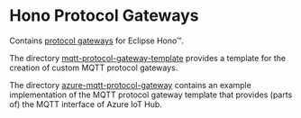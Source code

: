 # Hono Protocol Gateways

Contains [protocol gateways](https://www.eclipse.org/hono/docs/concepts/connecting-devices/#connecting-via-a-protocol-gateway) for Eclipse Hono&trade;.

The directory [mqtt-protocol-gateway-template](mqtt-protocol-gateway-template) provides a template for the creation of 
custom MQTT protocol gateways.

The directory [azure-mqtt-protocol-gateway](azure-mqtt-protocol-gateway) contains an example implementation of the
MQTT protocol gateway template that provides (parts of) the MQTT interface of Azure IoT Hub. 
